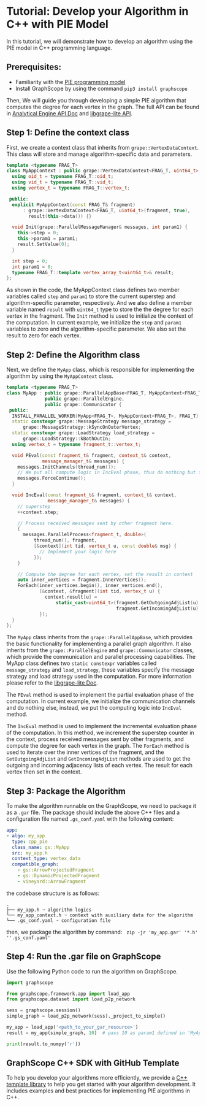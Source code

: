 # Tutorial: Develop your Algorithm in C++ with PIE Model

In this tutorial, we will demonstrate how to develop an algorithm using the PIE model in C++ programming language.

## Prerequisites:
- Familiarity with the [PIE programming model](https://graphscope.io/docs/latest/analytical_engine/programming_model_pie.html) 
- Install GraphScope by using the command `pip3 install graphscope`

Then, We will guide you through developing a simple PIE algorithm that computes the degree for each vertex in the graph. The full API can be found in [Analytical Engine API Doc](https://graphscope.io/docs/latest/reference/analytical_engine_index.html) and [libgrape-lite API](https://alibaba.github.io/libgrape-lite).

## Step 1: Define the context class

First, we create a context class that inherits from `grape::VertexDataContext`. This class will store and manage algorithm-specific data and parameters.

```cpp
template <typename FRAG_T>
class MyAppContext : public grape::VertexDataContext<FRAG_T, uint64_t> {
  using oid_t = typename FRAG_T::oid_t;
  using vid_t = typename FRAG_T::vid_t;
  using vertex_t = typename FRAG_T::vertex_t;

 public:
  explicit MyAppContext(const FRAG_T& fragment)
      : grape::VertexDataContext<FRAG_T, uint64_t>(fragment, true),
        result(this->data()) {}

  void Init(grape::ParallelMessageManager& messages, int param1) {
    this->step = 0;
    this->param1 = param1;
    result.SetValue(0);
  }

  int step = 0;
  int param1 = 0;
  typename FRAG_T::template vertex_array_t<uint64_t>& result;
};
```

As shown in the code, the MyAppContext class defines two member variables called `step` and `param1` to store the current superstep and algorithm-specific parameter, respectively. And we also define a member variable named `result` with `uint64_t` type to store the the degree for each vertex in the fragment. The `Init` method is used to initialize the context of the computation. In current example, we initialize the `step` and `param1` variables to zero and the algorithm-specific parameter. We also set the result to zero for each vertex.

## Step 2: Define the Algorithm class

Next, we define the `MyApp` class, which is responsible for implementing the algorithm by using the `MyAppContext` class.

```cpp
template <typename FRAG_T>
class MyApp : public grape::ParallelAppBase<FRAG_T, MyAppContext<FRAG_T>>,
              public grape::ParallelEngine,
              public grape::Communicator {
 public:
  INSTALL_PARALLEL_WORKER(MyApp<FRAG_T>, MyAppContext<FRAG_T>, FRAG_T)
  static constexpr grape::MessageStrategy message_strategy =
      grape::MessageStrategy::kSyncOnOuterVertex;
  static constexpr grape::LoadStrategy load_strategy =
      grape::LoadStrategy::kBothOutIn;
  using vertex_t = typename fragment_t::vertex_t;

  void PEval(const fragment_t& fragment, context_t& context,
             message_manager_t& messages) {
    messages.InitChannels(thread_num());
    // We put all compute logic in IncEval phase, thus do nothing but force continue.
    messages.ForceContinue();
  }

  void IncEval(const fragment_t& fragment, context_t& context,
               message_manager_t& messages) {
    // superstep
    ++context.step;

    // Process received messages sent by other fragment here.
    {
      messages.ParallelProcess<fragment_t, double>(
          thread_num(), fragment,
          [&context](int tid, vertex_t u, const double& msg) {
            // Implement your logic here
          });
    }

    // Compute the degree for each vertex, set the result in context
    auto inner_vertices = fragment.InnerVertices();
    ForEach(inner_vertices.begin(), inner_vertices.end(),
            [&context, &fragment](int tid, vertex_t u) {
              context.result[u] =
                  static_cast<uint64_t>(fragment.GetOutgoingAdjList(u).Size() +
                                        fragment.GetIncomingAdjList(u).Size());
            });
  }
};
```

The `MyApp` class inherits from the `grape::ParallelAppBase`, which provides the basic functionality for implementing a parallel graph algorithm. It also inherits from the `grape::ParallelEngine` and `grape::Communicator` classes, which provide the communication and parallel processing capabilities. The MyApp class defines two `static constexpr` variables called `message_strategy` and `load_strategy`, these variables specify the message strategy and load strategy used in the computation. For more information please refer to the [libgrape-lite Doc](https://alibaba.github.io/libgrape-lite).

The `PEval` method is used to implement the partial evaluation phase of the computation. In current example, we initialize the communication channels and do nothing else, instead, we put the computing logic into `IncEval` method.

The `IncEval` method is used to implement the incremental evaluation phase of the computation. In this method, we increment the superstep counter in the context, process received messages sent by other fragments, and compute the degree for each vertex in the graph. The `ForEach` method is used to iterate over the inner vertices of the fragment, and the `GetOutgoingAdjList` and `GetIncomingAdjList` methods are used to get the outgoing and incoming adjacency lists of each vertex. The result for each vertex then set in the context.


## Step 3: Package the Algorithm

To make the algorithm runnable on the GraphScope, we need to package it as a `.gar` file. The package should include the above C++ files and a configuration file named `.gs_conf.yaml` with the following content:

```yaml
app:
- algo: my_app
  type: cpp_pie
  class_name: gs::MyApp
  src: my_app.h
  context_type: vertex_data
  compatible_graph:
    - gs::ArrowProjectedFragment
    - gs::DynamicProjectedFragment
    - vineyard::ArrowFragment
```

the codebase structure is as follows:

```
.
├── my_app.h ➝ algorithm logics
└── my_app_context.h ➝ context with auxiliary data for the algorithm
└── .gs_conf.yaml ➝ configuration file 
```

then, we package the algorithm by command: ` zip -jr 'my_app.gar' '*.h' ''.gs_conf.yaml'`

## Step 4: Run the .gar file on GraphScope

Use the following Python code to run the algorithm on GraphScope.

```python
import graphscope

from graphscope.framework.app import load_app
from graphscope.dataset import load_p2p_network

sess = graphscope.session()
simple_graph = load_p2p_network(sess)._project_to_simple()

my_app = load_app('<path_to_your_gar_resource>')
result = my_app(simple_graph, 10)  # pass 10 as param1 defined in 'MyAppContext.h'

print(result.to_numpy('r'))
```

## GraphScope C++ SDK with GitHub Template

To help you develop your algorithms more efficiently, we provide a [C++ template library](https://github.com/GraphScope/cpp-template) to help you get started with your algorithm development. It includes examples and best practices for implementing PIE algorithms in C++.

